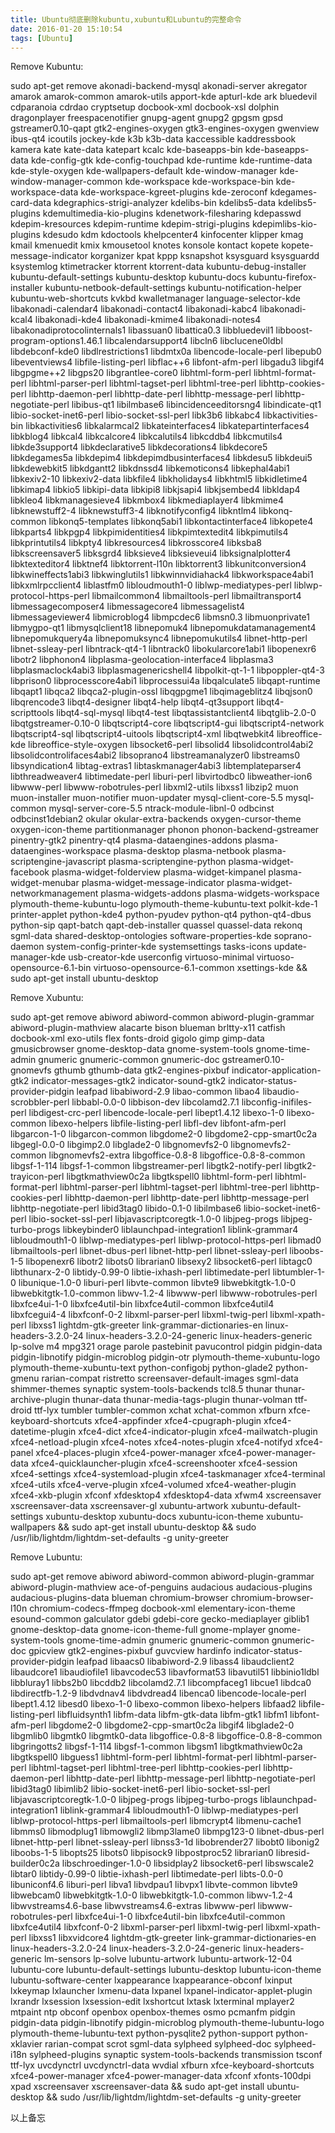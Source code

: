 ```yaml
---
title: Ubuntu彻底删除kubuntu,xubuntu和Lubuntu的完整命令
date: 2016-01-20 15:10:54
tags: [Ubuntu]
---
```


Remove Kubuntu:

sudo apt-get remove akonadi-backend-mysql akonadi-server akregator amarok amarok-common amarok-utils apport-kde apturl-kde ark bluedevil cdparanoia cdrdao cryptsetup docbook-xml docbook-xsl dolphin dragonplayer freespacenotifier gnupg-agent gnupg2 gpgsm gpsd gstreamer0.10-qapt gtk2-engines-oxygen gtk3-engines-oxygen gwenview ibus-qt4 icoutils jockey-kde k3b k3b-data kaccessible kaddressbook kamera kate kate-data katepart kcalc kde-baseapps-bin kde-baseapps-data kde-config-gtk kde-config-touchpad kde-runtime kde-runtime-data kde-style-oxygen kde-wallpapers-default kde-window-manager kde-window-manager-common kde-workspace kde-workspace-bin kde-workspace-data kde-workspace-kgreet-plugins kde-zeroconf kdegames-card-data kdegraphics-strigi-analyzer kdelibs-bin kdelibs5-data kdelibs5-plugins kdemultimedia-kio-plugins kdenetwork-filesharing kdepasswd kdepim-kresources kdepim-runtime kdepim-strigi-plugins kdepimlibs-kio-plugins kdesudo kdm kdoctools khelpcenter4 kinfocenter klipper kmag kmail kmenuedit kmix kmousetool knotes konsole kontact kopete kopete-message-indicator korganizer kpat kppp ksnapshot ksysguard ksysguardd ksystemlog ktimetracker ktorrent ktorrent-data kubuntu-debug-installer kubuntu-default-settings kubuntu-desktop kubuntu-docs kubuntu-firefox-installer kubuntu-netbook-default-settings kubuntu-notification-helper kubuntu-web-shortcuts kvkbd kwalletmanager language-selector-kde libakonadi-calendar4 libakonadi-contact4 libakonadi-kabc4 libakonadi-kcal4 libakonadi-kde4 libakonadi-kmime4 libakonadi-notes4 libakonadiprotocolinternals1 libassuan0 libattica0.3 libbluedevil1 libboost-program-options1.46.1 libcalendarsupport4 libcln6 libclucene0ldbl libdebconf-kde0 libdlrestrictions1 libdmtx0a libencode-locale-perl libepub0 libeventviews4 libfile-listing-perl libflac++6 libfont-afm-perl libgadu3 libgif4 libgpgme++2 libgps20 libgrantlee-core0 libhtml-form-perl libhtml-format-perl libhtml-parser-perl libhtml-tagset-perl libhtml-tree-perl libhttp-cookies-perl libhttp-daemon-perl libhttp-date-perl libhttp-message-perl libhttp-negotiate-perl libibus-qt1 libilmbase6 libincidenceeditorsng4 libindicate-qt1 libio-socket-inet6-perl libio-socket-ssl-perl libk3b6 libkabc4 libkactivities-bin libkactivities6 libkalarmcal2 libkateinterfaces4 libkatepartinterfaces4 libkblog4 libkcal4 libkcalcore4 libkcalutils4 libkcddb4 libkcmutils4 libkde3support4 libkdeclarative5 libkdecorations4 libkdecore5 libkdegames5a libkdepim4 libkdepimdbusinterfaces4 libkdesu5 libkdeui5 libkdewebkit5 libkdgantt2 libkdnssd4 libkemoticons4 libkephal4abi1 libkexiv2-10 libkexiv2-data libkfile4 libkholidays4 libkhtml5 libkidletime4 libkimap4 libkio5 libkipi-data libkipi8 libkjsapi4 libkjsembed4 libkldap4 libkleo4 libkmanagesieve4 libkmbox4 libkmediaplayer4 libkmime4 libknewstuff2-4 libknewstuff3-4 libknotifyconfig4 libkntlm4 libkonq-common libkonq5-templates libkonq5abi1 libkontactinterface4 libkopete4 libkparts4 libkpgp4 libkpimidentities4 libkpimtextedit4 libkpimutils4 libkprintutils4 libkpty4 libkresources4 libkrosscore4 libksba8 libkscreensaver5 libksgrd4 libksieve4 libksieveui4 libksignalplotter4 libktexteditor4 libktnef4 libktorrent-l10n libktorrent3 libkunitconversion4 libkwineffects1abi3 libkwinglutils1 libkwinnvidiahack4 libkworkspace4abi1 libkxmlrpcclient4 liblastfm0 libloudmouth1-0 liblwp-mediatypes-perl liblwp-protocol-https-perl libmailcommon4 libmailtools-perl libmailtransport4 libmessagecomposer4 libmessagecore4 libmessagelist4 libmessageviewer4 libmicroblog4 libmpcdec6 libmsn0.3 libmuonprivate1 libmygpo-qt1 libmysqlclient18 libnepomuk4 libnepomukdatamanagement4 libnepomukquery4a libnepomuksync4 libnepomukutils4 libnet-http-perl libnet-ssleay-perl libntrack-qt4-1 libntrack0 libokularcore1abi1 libopenexr6 libotr2 libphonon4 libplasma-geolocation-interface4 libplasma3 libplasmaclock4abi3 libplasmagenericshell4 libpolkit-qt-1-1 libpoppler-qt4-3 libprison0 libprocesscore4abi1 libprocessui4a libqalculate5 libqapt-runtime libqapt1 libqca2 libqca2-plugin-ossl libqgpgme1 libqimageblitz4 libqjson0 libqrencode3 libqt4-designer libqt4-help libqt4-qt3support libqt4-scripttools libqt4-sql-mysql libqt4-test libqtassistantclient4 libqtglib-2.0-0 libqtgstreamer-0.10-0 libqtscript4-core libqtscript4-gui libqtscript4-network libqtscript4-sql libqtscript4-uitools libqtscript4-xml libqtwebkit4 libreoffice-kde libreoffice-style-oxygen libsocket6-perl libsolid4 libsolidcontrol4abi2 libsolidcontrolifaces4abi2 libsoprano4 libstreamanalyzer0 libstreams0 libsyndication4 libtag-extras1 libtaskmanager4abi3 libtemplateparser4 libthreadweaver4 libtimedate-perl liburi-perl libvirtodbc0 libweather-ion6 libwww-perl libwww-robotrules-perl libxml2-utils libxss1 libzip2 muon muon-installer muon-notifier muon-updater mysql-client-core-5.5 mysql-common mysql-server-core-5.5 ntrack-module-libnl-0 odbcinst odbcinst1debian2 okular okular-extra-backends oxygen-cursor-theme oxygen-icon-theme partitionmanager phonon phonon-backend-gstreamer pinentry-gtk2 pinentry-qt4 plasma-dataengines-addons plasma-dataengines-workspace plasma-desktop plasma-netbook plasma-scriptengine-javascript plasma-scriptengine-python plasma-widget-facebook plasma-widget-folderview plasma-widget-kimpanel plasma-widget-menubar plasma-widget-message-indicator plasma-widget-networkmanagement plasma-widgets-addons plasma-widgets-workspace plymouth-theme-kubuntu-logo plymouth-theme-kubuntu-text polkit-kde-1 printer-applet python-kde4 python-pyudev python-qt4 python-qt4-dbus python-sip qapt-batch qapt-deb-installer quassel quassel-data rekonq sgml-data shared-desktop-ontologies software-properties-kde soprano-daemon system-config-printer-kde systemsettings tasks-icons update-manager-kde usb-creator-kde userconfig virtuoso-minimal virtuoso-opensource-6.1-bin virtuoso-opensource-6.1-common xsettings-kde && sudo apt-get install ubuntu-desktop

Remove Xubuntu:

sudo apt-get remove abiword abiword-common abiword-plugin-grammar abiword-plugin-mathview alacarte bison blueman brltty-x11 catfish docbook-xml exo-utils flex fonts-droid gigolo gimp gimp-data gmusicbrowser gnome-desktop-data gnome-system-tools gnome-time-admin gnumeric gnumeric-common gnumeric-doc gstreamer0.10-gnomevfs gthumb gthumb-data gtk2-engines-pixbuf indicator-application-gtk2 indicator-messages-gtk2 indicator-sound-gtk2 indicator-status-provider-pidgin leafpad libabiword-2.9 libao-common libao4 libaudio-scrobbler-perl libbabl-0.0-0 libbison-dev libcolamd2.7.1 libconfig-inifiles-perl libdigest-crc-perl libencode-locale-perl libept1.4.12 libexo-1-0 libexo-common libexo-helpers libfile-listing-perl libfl-dev libfont-afm-perl libgarcon-1-0 libgarcon-common libgdome2-0 libgdome2-cpp-smart0c2a libgegl-0.0-0 libgimp2.0 libglade2-0 libgnomevfs2-0 libgnomevfs2-common libgnomevfs2-extra libgoffice-0.8-8 libgoffice-0.8-8-common libgsf-1-114 libgsf-1-common libgstreamer-perl libgtk2-notify-perl libgtk2-trayicon-perl libgtkmathview0c2a libgtkspell0 libhtml-form-perl libhtml-format-perl libhtml-parser-perl libhtml-tagset-perl libhtml-tree-perl libhttp-cookies-perl libhttp-daemon-perl libhttp-date-perl libhttp-message-perl libhttp-negotiate-perl libid3tag0 libido-0.1-0 libilmbase6 libio-socket-inet6-perl libio-socket-ssl-perl libjavascriptcoregtk-1.0-0 libjpeg-progs libjpeg-turbo-progs libkeybinder0 liblaunchpad-integration1 liblink-grammar4 libloudmouth1-0 liblwp-mediatypes-perl liblwp-protocol-https-perl libmad0 libmailtools-perl libnet-dbus-perl libnet-http-perl libnet-ssleay-perl liboobs-1-5 libopenexr6 libotr2 libots0 librarian0 libsexy2 libsocket6-perl libtagc0 libthunarx-2-0 libtidy-0.99-0 libtie-ixhash-perl libtimedate-perl libtumbler-1-0 libunique-1.0-0 liburi-perl libvte-common libvte9 libwebkitgtk-1.0-0 libwebkitgtk-1.0-common libwv-1.2-4 libwww-perl libwww-robotrules-perl libxfce4ui-1-0 libxfce4util-bin libxfce4util-common libxfce4util4 libxfcegui4-4 libxfconf-0-2 libxml-parser-perl libxml-twig-perl libxml-xpath-perl libxss1 lightdm-gtk-greeter link-grammar-dictionaries-en linux-headers-3.2.0-24 linux-headers-3.2.0-24-generic linux-headers-generic lp-solve m4 mpg321 orage parole pastebinit pavucontrol pidgin pidgin-data pidgin-libnotify pidgin-microblog pidgin-otr plymouth-theme-xubuntu-logo plymouth-theme-xubuntu-text python-configobj python-glade2 python-gmenu rarian-compat ristretto screensaver-default-images sgml-data shimmer-themes synaptic system-tools-backends tcl8.5 thunar thunar-archive-plugin thunar-data thunar-media-tags-plugin thunar-volman ttf-droid ttf-lyx tumbler tumbler-common xchat xchat-common xfburn xfce-keyboard-shortcuts xfce4-appfinder xfce4-cpugraph-plugin xfce4-datetime-plugin xfce4-dict xfce4-indicator-plugin xfce4-mailwatch-plugin xfce4-netload-plugin xfce4-notes xfce4-notes-plugin xfce4-notifyd xfce4-panel xfce4-places-plugin xfce4-power-manager xfce4-power-manager-data xfce4-quicklauncher-plugin xfce4-screenshooter xfce4-session xfce4-settings xfce4-systemload-plugin xfce4-taskmanager xfce4-terminal xfce4-utils xfce4-verve-plugin xfce4-volumed xfce4-weather-plugin xfce4-xkb-plugin xfconf xfdesktop4 xfdesktop4-data xfwm4 xscreensaver xscreensaver-data xscreensaver-gl xubuntu-artwork xubuntu-default-settings xubuntu-desktop xubuntu-docs xubuntu-icon-theme xubuntu-wallpapers && sudo apt-get install ubuntu-desktop && sudo /usr/lib/lightdm/lightdm-set-defaults -g unity-greeter

Remove Lubuntu:

sudo apt-get remove abiword abiword-common abiword-plugin-grammar abiword-plugin-mathview ace-of-penguins audacious audacious-plugins audacious-plugins-data blueman chromium-browser chromium-browser-l10n chromium-codecs-ffmpeg docbook-xml elementary-icon-theme esound-common galculator gdebi gdebi-core gecko-mediaplayer giblib1 gnome-desktop-data gnome-icon-theme-full gnome-mplayer gnome-system-tools gnome-time-admin gnumeric gnumeric-common gnumeric-doc gpicview gtk2-engines-pixbuf guvcview hardinfo indicator-status-provider-pidgin leafpad libaacs0 libabiword-2.9 libass4 libaudclient2 libaudcore1 libaudiofile1 libavcodec53 libavformat53 libavutil51 libbinio1ldbl libbluray1 libbs2b0 libcddb2 libcolamd2.7.1 libcompfaceg1 libcue1 libdca0 libdirectfb-1.2-9 libdvdnav4 libdvdread4 libenca0 libencode-locale-perl libept1.4.12 libesd0 libexo-1-0 libexo-common libexo-helpers libfaad2 libfile-listing-perl libfluidsynth1 libfm-data libfm-gtk-data libfm-gtk1 libfm1 libfont-afm-perl libgdome2-0 libgdome2-cpp-smart0c2a libgif4 libglade2-0 libgmlib0 libgmtk0 libgmtk0-data libgoffice-0.8-8 libgoffice-0.8-8-common libgringotts2 libgsf-1-114 libgsf-1-common libgsm1 libgtkmathview0c2a libgtkspell0 libguess1 libhtml-form-perl libhtml-format-perl libhtml-parser-perl libhtml-tagset-perl libhtml-tree-perl libhttp-cookies-perl libhttp-daemon-perl libhttp-date-perl libhttp-message-perl libhttp-negotiate-perl libid3tag0 libimlib2 libio-socket-inet6-perl libio-socket-ssl-perl libjavascriptcoregtk-1.0-0 libjpeg-progs libjpeg-turbo-progs liblaunchpad-integration1 liblink-grammar4 libloudmouth1-0 liblwp-mediatypes-perl liblwp-protocol-https-perl libmailtools-perl libmcrypt4 libmenu-cache1 libmms0 libmodplug1 libmowgli2 libmp3lame0 libmpg123-0 libnet-dbus-perl libnet-http-perl libnet-ssleay-perl libnss3-1d libobrender27 libobt0 libonig2 liboobs-1-5 libopts25 libots0 libpisock9 libpostproc52 librarian0 libresid-builder0c2a libschroedinger-1.0-0 libsidplay2 libsocket6-perl libswscale2 libtar0 libtidy-0.99-0 libtie-ixhash-perl libtimedate-perl libts-0.0-0 libuniconf4.6 liburi-perl libva1 libvdpau1 libvpx1 libvte-common libvte9 libwebcam0 libwebkitgtk-1.0-0 libwebkitgtk-1.0-common libwv-1.2-4 libwvstreams4.6-base libwvstreams4.6-extras libwww-perl libwww-robotrules-perl libxfce4ui-1-0 libxfce4util-bin libxfce4util-common libxfce4util4 libxfconf-0-2 libxml-parser-perl libxml-twig-perl libxml-xpath-perl libxss1 libxvidcore4 lightdm-gtk-greeter link-grammar-dictionaries-en linux-headers-3.2.0-24 linux-headers-3.2.0-24-generic linux-headers-generic lm-sensors lp-solve lubuntu-artwork lubuntu-artwork-12-04 lubuntu-core lubuntu-default-settings lubuntu-desktop lubuntu-icon-theme lubuntu-software-center lxappearance lxappearance-obconf lxinput lxkeymap lxlauncher lxmenu-data lxpanel lxpanel-indicator-applet-plugin lxrandr lxsession lxsession-edit lxshortcut lxtask lxterminal mplayer2 mtpaint ntp obconf openbox openbox-themes osmo pcmanfm pidgin pidgin-data pidgin-libnotify pidgin-microblog plymouth-theme-lubuntu-logo plymouth-theme-lubuntu-text python-pysqlite2 python-support python-xklavier rarian-compat scrot sgml-data sylpheed sylpheed-doc sylpheed-i18n sylpheed-plugins synaptic system-tools-backends transmission tsconf ttf-lyx uvcdynctrl uvcdynctrl-data wvdial xfburn xfce-keyboard-shortcuts xfce4-power-manager xfce4-power-manager-data xfconf xfonts-100dpi xpad xscreensaver xscreensaver-data && sudo apt-get install ubuntu-desktop && sudo /usr/lib/lightdm/lightdm-set-defaults -g unity-greeter

以上备忘
